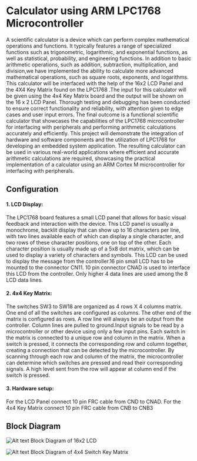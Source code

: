 
# Calculator using ARM LPC1768 Microcontroller

A scientific calculator is a device which can perform complex mathematical operations and functions. It typically features a range of specialized functions such as trigonometric, logarithmic, and exponential functions, as well as statistical, probability, and engineering functions.
In addition to basic arithmetic operations, such as addition, subtraction, multiplication, and division,we have implemented the ability to calculate more advanced mathematical operations, such as square roots, exponents, and logarithms.
This calculator will be interfaced with the help of the 16x2 LCD Panel and the 4X4 Key Matrix found on the LPC1768 .The input for this calculator will be given using the 4x4 Key Matrix board and the output will be shown on the 16 x 2 LCD Panel.
Thorough testing and debugging has been conducted to ensure correct functionality and reliability, with attention given to edge cases and user input errors. The final outcome is a functional scientific calculator that showcases the capabilities of the LPC1768 microcontroller for interfacing with peripherals and performing arithmetic calculations accurately and efficiently.
This project will demonstrate the integration of hardware and software components and the utilization of LPC1768 for developing an embedded system application. The resulting calculator can be used in various real-world applications where efficient and accurate arithmetic calculations are required, showcasing the practical implementation of a calculator using an ARM Cortex M microcontroller for interfacing with peripherals.


## Configuration

#### 1. LCD Display:
The LPC1768 board features a small LCD panel that allows for basic visual feedback and interaction with the device. This LCD panel is usually a monochrome, backlit display that can show up to 16 characters per line, with two lines available each of which can display a single character, and two rows of these character positions, one on top of the other. Each character position is usually made up of a 5x8 dot matrix, which can be used to display a variety of characters and symbols.
This LCD can be used to display the message from the controller.16 pin small LCD has to be mounted to the connector CN11. 10 pin connector CNAD is used to interface this LCD from the controller. Only higher 4 data lines are used among the 8 LCD data lines.


#### 2. 4x4 Key Matrix:
The switches SW3 to SW18 are organized as 4 rows X 4 columns matrix. One end of all the switches are configured as columns. The other end of the matrix is configured as rows. A row line will always be an output from the controller. Column lines are pulled to ground.Input signals to be read by a microcontroller or other device using only a few input pins.
Each switch in the matrix is connected to a unique row and column in the matrix. When a switch is pressed, it connects the corresponding row and column together, creating a connection that can be detected by the microcontroller. By scanning through each row and column of the matrix, the microcontroller can determine which switches are pressed and read their corresponding signals.
A high level sent from the row will appear at column end if the switch is pressed.

#### 3. Hardware setup:
For the LCD Panel connect 10 pin FRC cable from CND to CNAD. For the 4x4 Key Matrix connect 10 pin FRC cable from CNB to CNB3


## Block Diagram
![Alt text](https://www.exploreembedded.com/wiki/images/b/b8/LPC1768_4bit_LCD.PNG)
Block Diagram of 16x2 LCD

![Alt text](https://www.researchgate.net/publication/285925465/figure/fig4/AS:388522428125195@1469642373886/Arrangement-of-Keys-for-4x4-Keypad-matrix.png)
Block Diagram of 4x4 Switch Key Matrix

